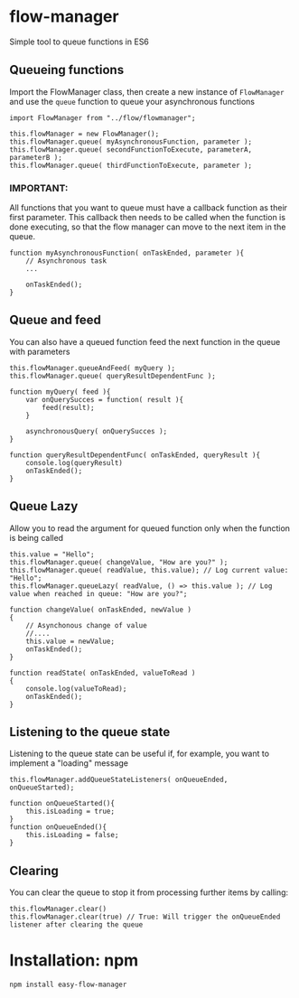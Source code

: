 # flow-manager
Simple tool to queue functions in ES6

## Queueing functions

Import the FlowManager class, then create a new instance of `FlowManager` and use the `queue` function to queue your asynchronous functions

```
import FlowManager from "../flow/flowmanager";
```

```
this.flowManager = new FlowManager();
this.flowManager.queue( myAsynchronousFunction, parameter );
this.flowManager.queue( secondFunctionToExecute, parameterA, parameterB );
this.flowManager.queue( thirdFunctionToExecute, parameter );
```


### IMPORTANT:
All functions that you want to queue must have a callback function as their first parameter. 
This callback then needs to be called when the function is done executing, so that the flow manager can move to the next item in the queue.

```
function myAsynchronousFunction( onTaskEnded, parameter ){
    // Asynchronous task
    ...
    
    onTaskEnded();
}
```

## Queue and feed

You can also have a queued function feed the next function in the queue with parameters

```
this.flowManager.queueAndFeed( myQuery );
this.flowManager.queue( queryResultDependentFunc );
```

```
function myQuery( feed ){
    var onQuerySucces = function( result ){
        feed(result);
    }
    
    asynchronousQuery( onQuerySucces );    
}

function queryResultDependentFunc( onTaskEnded, queryResult ){
    console.log(queryResult)
    onTaskEnded();
}
```

## Queue Lazy

Allow you to read the argument for queued function only when the function is being called

```
this.value = "Hello";
this.flowManager.queue( changeValue, "How are you?" );
this.flowManager.queue( readValue, this.value); // Log current value: "Hello";
this.flowManager.queueLazy( readValue, () => this.value ); // Log value when reached in queue: "How are you?";
```

```
function changeValue( onTaskEnded, newValue )
{
    // Asynchonous change of value    
    //....    
    this.value = newValue;    
    onTaskEnded();
}

function readState( onTaskEnded, valueToRead )
{
    console.log(valueToRead);
    onTaskEnded();
}
```

## Listening to the queue state

Listening to the queue state can be useful if, for example, you want to implement a "loading" message

```
this.flowManager.addQueueStateListeners( onQueueEnded, onQueueStarted);
```

```
function onQueueStarted(){
    this.isLoading = true;
}
function onQueueEnded(){
    this.isLoading = false;
}
```

## Clearing

You can clear the queue to stop it from processing further items by calling:

```
this.flowManager.clear()
this.flowManager.clear(true) // True: Will trigger the onQueueEnded listener after clearing the queue
```


# Installation: npm
```
npm install easy-flow-manager
```
